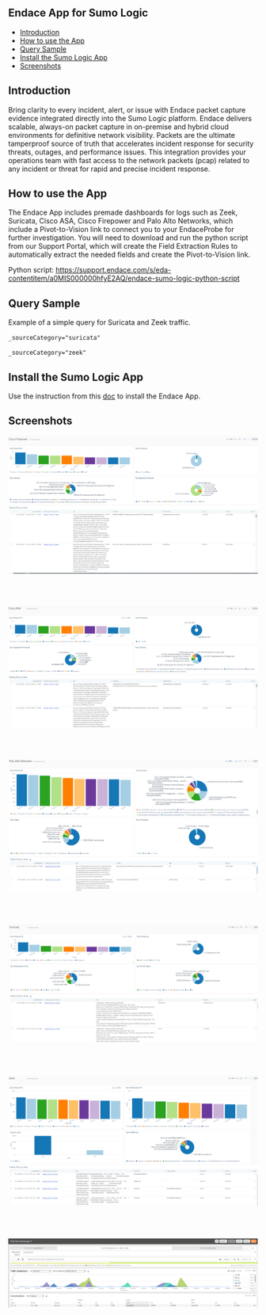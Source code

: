 ## Endace App for Sumo Logic

- [Introduction](#introduction)
- [How to use the App](#How-to-use-the-App)
- [Query Sample](#query-sample)
- [Install the Sumo Logic App](#install-the-sumo-logic-app)
- [Screenshots](#screenshots)

## Introduction 

Bring clarity to every incident, alert, or issue with Endace packet capture evidence integrated directly into the Sumo Logic platform. Endace delivers scalable, always-on packet capture in on-premise and hybrid cloud environments for definitive network visibility.  Packets are the ultimate tamperproof source of truth that accelerates incident response for security threats, outages, and performance issues. This integration provides your operations team with fast access to the network packets (pcap) related to any incident or threat for rapid and precise incident response. 

## How to use the App

The Endace App includes premade dashboards for logs such as Zeek, Suricata, Cisco ASA, Cisco Firepower and Palo Alto Networks, which include a Pivot-to-Vision link to connect you to your EndaceProbe for further investigation. You will need to download and run the python script from our Support Portal, which will create the Field Extraction Rules to automatically extract the needed fields and create the Pivot-to-Vision link.

Python script: https://support.endace.com/s/eda-contentitem/a0MIS000000hfyE2AQ/endace-sumo-logic-python-script


## Query Sample

Example of a simple query for Suricata and Zeek traffic.

```text
_sourceCategory="suricata"
``` 

```text
_sourceCategory="zeek"
``` 

## Install the Sumo Logic App

Use the instruction from this [doc](https://help.sumologic.com/docs/get-started/apps-integrations/#install-apps-from-the-library) to install the Endace App.

## Screenshots


![Alt text](screenshots/Cisco_firepower.PNG?raw=true)
<br>
<br>

<br>

![Alt text](screenshots/CiscoASA.PNG?raw=true)
<br>
<br>

<br>

![Alt text](screenshots/Palo_Alto_Networks.PNG?raw=true)
<br>
<br>

<br>

![Alt text](screenshots/Suricata.PNG?raw=true)
<br>
<br>

<br>

![Alt text](screenshots/Zeek.PNG?raw=true)
<br>
<br>

<br>

![Alt text](screenshots/EndaceProbe_sumologic.PNG?raw=true)
